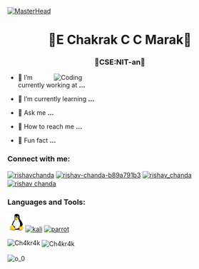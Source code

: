 [![MasterHead](./209037.gif)](https://github.com/Ch4kr4k/)
<h1 align="center">🐧E Chakrak C C Marak🐧</h1>
<h3 align="center">🐧CSE:NIT-an🐧</h3>
<img align="right" alt="Coding" width="400" src="./icegif-2013.gif">

- 🐧 I’m currently working at **...**

- 🐧 I’m currently learning **...**

- 💬 Ask me **...**

- 🐧 How to reach me **...**

- 🐧 Fun fact **...**

<h3 align="left">Connect with me:</h3>
<p align="left">
<a href="https://twitter.com/Chuck68853238" target="blank"><img align="center" src="https://raw.githubusercontent.com/rahuldkjain/github-profile-readme-generator/master/src/images/icons/Social/twitter.svg" alt="rishavchanda" height="30" width="40" /></a>
<a href="https://www.linkedin.com/in/e-chakrak-cc-marak-108806207/" target="blank"><img align="center" src="https://raw.githubusercontent.com/rahuldkjain/github-profile-readme-generator/master/src/images/icons/Social/linked-in-alt.svg" alt="rishav-chanda-b89a791b3" height="30" width="40" /></a>
<a href="https://instagram.com/e_chakrak" target="blank"><img align="center" src="https://raw.githubusercontent.com/rahuldkjain/github-profile-readme-generator/master/src/images/icons/Social/instagram.svg" alt="rishav_chanda" height="30" width="40" /></a>
<a href="https://www.youtube.com/channel/UCx__nLy-pTphG3r1PfB8imw" target="blank"><img align="center" src="https://raw.githubusercontent.com/rahuldkjain/github-profile-readme-generator/master/src/images/icons/Social/youtube.svg" alt="rishav chanda" height="30" width="40" /></a>
</p>

<h3 align="left">Languages and Tools:</h3>
<p align="left"><a href="https://www.linux.org/" target="_blank" rel="noreferrer"> <img src="https://raw.githubusercontent.com/devicons/devicon/master/icons/linux/linux-original.svg" alt="linux" width="40" height="40"/></a><a href="https://www.kali.org/"><img src="./pngwing.com.png" alt="kali" width="40" height="40"/></a></a> <a href="https://www.parrotsec.org/"><img src="https://community.parrotsec.org/uploads/default/original/2X/b/bc594f96ebf7e51d0ef80e2b0c4e588b66347b5f.png" alt="parrot" width="40" height="40"/></a>
</p>

<p><img align="left" src="https://github-readme-stats.vercel.app/api/top-langs?username=Ch4kr4k&show_icons=true&locale=en&layout=compact&theme=tokyonight" alt="Ch4kr4k" /></p>

<p>&nbsp;<img align="center" src="https://github-readme-stats.vercel.app/api?username=Ch4kr4k&show_icons=true&locale=en&theme=tokyonight" alt="Ch4kr4k" /></p>

<p><img align="center" src="https://github-readme-streak-stats.herokuapp.com/?user=Ch4kr4k&&theme=tokyonight" alt="o_0" /></p>
